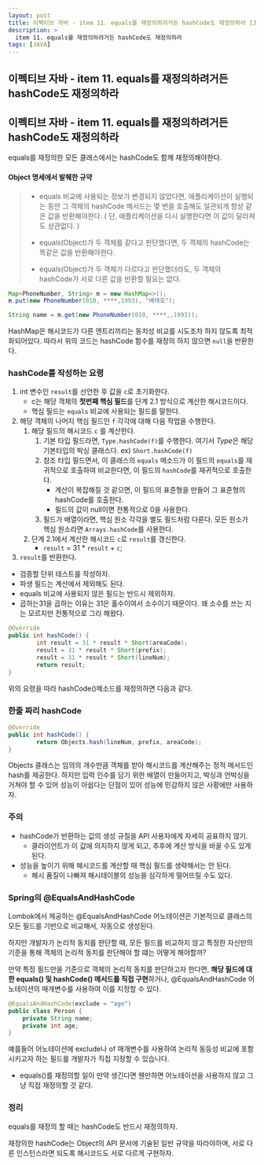 ```yaml
---
layout: post
title: 이펙티브 자바 - item 11. equals를 재정의하려거든 hashCode도 재정의하라 [JAVA]
description: >
  item 11. equals를 재정의하려거든 hashCode도 재정의하라
tags: [JAVA]
---
```


## 이펙티브 자바 - item 11. equals를 재정의하려거든 hashCode도 재정의하라

## 이펙티브 자바 - item 11. equals를 재정의하려거든 hashCode도 재정의하라

equals를 재정의한 모든 클래스에서는 hashCode도 함께 재정의해야한다.

#### Object 명세에서 발췌한 규약

> - equals 비교에 사용되는 정보가 변경되지 않았다면, 애플리케이션이 실행되는 동안 그 객체의 hashCode 메서드는 몇 번을 호출해도 일관되게 항상 같은 값을 반환해야한다. ( 단, 애플리케이션을 다시 실행한다면 이 값이 달라져도 상관없다. )
>
> - equals(Object)가 두 객체를 같다고 판단했다면, 두 객체의 hashCode는 똑같은 값을 반환해야한다.
>
> - equals(Object)가 두 객체가 다르다고 판단했더라도, 두 객체의 hashCode가 서로 다른 값을 반환할 필요는 없다.

```java
Map<PhoneNumber, String> m = new HashMap<>();
m.put(new PhoneNumber(010, ****,1993), "배태호");

String name = m.get(new PhoneNumber(010, ****,,1993));
```

HashMap은 해시코드가 다른 엔트리끼리는 동치성 비교를 시도조차 하지 않도록 최적화되어있다. 따라서 위의 코드는 hashCode 함수를 재정의 하지 않으면 `null`을 반환한다.

### hashCode를 작성하는 요령

1. int 변수인 `result`를 선언한 후 값을 `c`로 초기화한다.
   - c는 해당 객체의 **첫번째 핵심 필드**를 단계 2.1 방식으로 계산한 해시코드이다.
   - 핵심 필드는 `equals` 비교에 사용되는 필드를 말한다.
2. 해당 객체의 나머지 핵심 필드인 `f` 각각에 대해 다음 작업을 수행한다.
   1. 해당 필드의 해시코드 `c` 를 계산한다.
      1. 기본 타입 필드라면, `Type.hashCode(f)`를 수행한다. 여기서 *Type*은 해당 기본타입의 박싱 클래스다. ex) `Short.hashCode(f)`
      2. 참조 타입 필드면서, 이 클래스의 `equals` 메소드가 이 필드의 `equals`를 재귀적으로 호출하여 비교한다면, 이 필드의 `hashCode`를 재귀적으로 호출한다.
         - 계산이 복잡해질 것 같으면, 이 필드의 표준형을 만들어 그 표준형의 hashCode를 호출한다.
         - 필드의 값이 null이면 전통적으로 0을 사용한다.
      3. 필드가 배열이라면, 핵심 원소 각각을 별도 필드처럼 다룬다. 모든 원소가 핵심 원소라면 `Arrays.hashCode`를 사용한다.
   2. 단계 2.1에서 계산한 해시코드 `c`로 `result`를 갱신한다.
      - `result` = 31 \* `result` + `c`;
3. `result`를 반환한다.

- 검증할 단위 테스트를 작성하자.
- 파생 필드는 계산에서 제외해도 된다.
- equals 비교에 사용되지 않은 필드는 반드시 제외하자.
- 곱하는31을 곱하는 이유는 31은 홀수이여서 소수이기 때문이다. 왜 소수를 쓰는 지는 모르지만 전통적으로 그리 해왔다.

```java
@Override
public int hashCode() {
		int result = 31 * result * Short(areaCode);
		result = 31 * result * Short(prefix);
		result = 31 * result * Short(lineNum);
		return result;
}
```

위의 요령을 따라 hashCode()메소드를 재정의하면 다음과 같다.

### 한줄 짜리 hashCode

```java
@Override
public int hashCode() {
		return Objects.hash(lineNum, prefix, areaCode);
}
```

Objects 클래스는 임의의 개수만큼 객체를 받아 해시코드를 계산해주는 정적 메서드인 hash를 제공한다. 하지만 입력 인수를 담기 위한 배열이 만들어지고, 박싱과 언박싱을 거쳐야 할 수 있어 성능이 아쉽다는 단점이 있어 성능에 민감하지 않은 사황에만 사용하자.

### 주의

- hashCode가 반환하는 값의 생성 규칠을 API 사용자에게 자세히 공표하지 않기.
  - 클라이언트가 이 값에 의지하지 않게 되고, 추후에 계산 방식을 바꿀 수도 있게 된다.
- 성능을 높이기 위해 해시코드를 계산할 때 핵심 필드를 생략해서는 안 된다.
  - 해시 품질이 나빠져 해시테이블의 성능을 심각하게 떨어뜨릴 수도 있다.

### Spring의 @EqualsAndHashCode

Lombok에서 제공하는 @EqualsAndHashCode 어노테이션은 기본적으로 클래스의 모든 필드를 기반으로 비교해서, 자동으로 생성된다.

하지만 개발자가 논리적 동치를 판단할 때, 모든 필드를 비교하지 않고 특정한 자신만의 기준을 통해 객체의 논리적 동치를 판단해야 할 떄는 어떻게 해야할까?

만약 특정 필드만을 기준으로 객체의 논리적 동치를 판단하고자 한다면, **해당 필드에 대한 equals() 및 hashCode() 메서드를 직접 구현**하거나, @EqualsAndHashCode 어노테이션의 매개변수를 사용하여 이를 지정할 수 있다.

```java
@EqualsAndHashCode(exclude = "age")
public class Person {
    private String name;
    private int age;
}
```

예를들어 어노테이션에 exclude나 of 매개변수를 사용하여 논리적 동등성 비교에 포함시키고자 하는 필드를 개발자가 직접 지정할 수 있습니다.

- equals()를 재정의할 일이 만약 생긴다면 웬만하면 어노테이션을 사용하지 않고 그냥 직접 재정의할 것 같다.

### 정리

equals를 재정의 할 때는 hashCode도 반드시 재정의하자.

재정의한 hashCode는 Object의 API 문서에 기술된 일반 규약을 따라야하며, 서로 다른 인스턴스라면 되도록 해시코드도 서로 다르게 구현하자.
